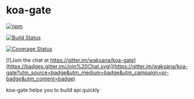 koa-gate
===

[![npm](https://img.shields.io/npm/v/koa-gate.svg)](https://www.npmjs.com/package/koa-gate)

[![Build Status](https://travis-ci.org/waksana/koa-gate.svg)](https://travis-ci.org/waksana/koa-gate)

[![Coverage Status](https://coveralls.io/repos/waksana/koa-gate/badge.svg?branch=master)](https://coveralls.io/r/waksana/koa-gate?branch=master)

[![Join the chat at https://gitter.im/waksana/koa-gate](https://badges.gitter.im/Join%20Chat.svg)](https://gitter.im/waksana/koa-gate?utm_source=badge&utm_medium=badge&utm_campaign=pr-badge&utm_content=badge)

koa-gate helps you to build api quickly
